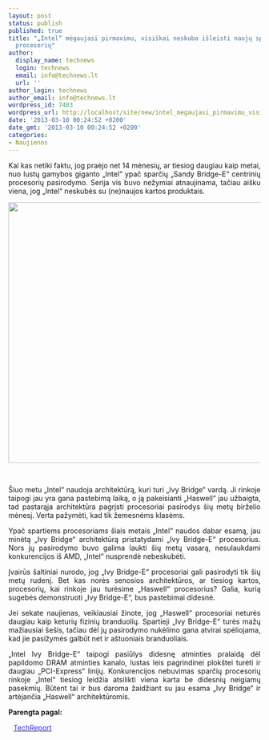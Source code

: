 ```yaml
---
layout: post
status: publish
published: true
title: "„Intel“ mėgaujasi pirmavimu, visiškai neskuba išleisti naujų sparčių centrinių
  procesorių"
author:
  display_name: technews
  login: technews
  email: info@technews.lt
  url: ''
author_login: technews
author_email: info@technews.lt
wordpress_id: 7403
wordpress_url: http://localhost/site/new/intel_megaujasi_pirmavimu_visiskai_neskuba_isleisti_nauju_sparciu_centriniu_procesoriu/
date: '2013-03-10 00:24:52 +0200'
date_gmt: '2013-03-10 00:24:52 +0200'
categories:
- Naujienos
---
```

<p style="text-align:justify">Kai kas netiki faktu, jog praėjo net 14 mėnesių, ar tiesiog daugiau kaip metai, nuo lustų gamybos giganto „Intel“ ypač sparčių „Sandy Bridge-E“ centrinių procesorių pasirodymo. Serija vis buvo nežymiai atnaujinama, tačiau aišku viena, jog „Intel“ neskubės su (ne)naujos kartos produktais.</p>
<p style="text-align:center"> <a target="blank" href="http://www.technologijos.lt/upload/image/n/technologijos/it/S-31649/ivybrdige.jpg"><img alt="" src="http://www.technologijos.lt/upload/image/n/technologijos/it/S-31649/1-ivybrdige.jpg" style="width: 520px;" /></a></p>
<div style="text-align:center"> <strong></strong><br/><em></em></div>
<div style="text-align:justify"><!--[if gte mso 9]><![endif]--><!--[if gte mso 9]><xml></p>
<p>  Normal<br />
  0</p>
<p>  false<br />
  false<br />
  false</p>
<p>  EN-US<br />
  X-NONE<br />
  X-NONE</p>
<p></xml><![endif]--><!--[if gte mso 9]><![endif]--><!--[if gte mso 10]></p>
<style>
 /* Style Definitions */<br />
 table.MsoNormalTable<br />
	{mso-style-name:"Table Normal";<br />
	mso-style-parent:"";<br />
	line-height:115%;<br />
	font-size:11.0pt;"Calibri","sans-serif";}<br />
</style>
<p><![endif]--></p>
<p><span>Šiuo metu &bdquo;Intel&ldquo; naudoja architektūrą, kuri turi &bdquo;Ivy Bridge&ldquo; vardą. Ji rinkoje taipogi jau yra gana pastebimą laiką, o ją pakeisianti &bdquo;Haswell&ldquo; jau užbaigta, tad pastarąja architektūra pagrįsti procesoriai pasirodys šių metų birželio mėnesį. Verta pažymėti, kad tik žemesnėms klasėms.</span></p>
<p><span>Ypač spartiems procesoriams šiais metais &bdquo;Intel&ldquo; naudos dabar esamą, jau minėtą &bdquo;Ivy Bridge&ldquo; architektūrą pristatydami &bdquo;Ivy Bridge-E&ldquo; procesorius. Nors jų pasirodymo buvo galima laukti šių metų vasarą, nesulaukdami konkurencijos iš AMD, &bdquo;Intel&ldquo; nusprendė nebeskubėti.</span></p>
<p><span>Įvairūs šaltiniai nurodo, jog &bdquo;Ivy Bridge-E&ldquo; procesoriai gali pasirodyti tik šių metų rudenį. Bet kas norės senosios architektūros, ar tiesiog kartos, procesorių, kai rinkoje jau turėsime &bdquo;Haswell&ldquo; procesorius? Galia, kurią sugebės demonstruoti &bdquo;Ivy Bridge-E&ldquo;, bus pastebimai didesnė.</span></p>
<p><span>Jei sekate naujienas, veikiausiai žinote, jog &bdquo;Haswell&ldquo; procesoriai neturės daugiau kaip keturių fizinių branduolių. Spartieji &bdquo;Ivy Bridge-E&ldquo; turės mažų mažiausiai šešis, tačiau dėl jų pasirodymo nukėlimo gana atvirai spėliojama, kad jie pasižymės galbūt net ir aštuoniais branduoliais.</span></p>
<p><span>&bdquo;Intel Ivy Bridge-E&ldquo; taipogi pasiūlys didesnę atminties pralaidą dėl papildomo DRAM atminties kanalo, lustas leis pagrindinei plokštei turėti ir daugiau &bdquo;PCI-Express&ldquo; linijų. Konkurencijos nebuvimas sparčių procesorių rinkoje &bdquo;Intel&ldquo; tiesiog leidžia atsilikti viena karta be didesnių neigiamų pasekmių. Būtent tai ir bus daroma žaidžiant su jau esama &bdquo;Ivy Bridge&ldquo; ir artėjančia &bdquo;Haswell&ldquo; architektūromis.</span></p>
</div>
<p><strong>Parengta pagal:</strong></p>
<p style="margin:0px 0px 0px 10px"><a target="blank" href="http://techreport.com/news/24468/rumor-ivy-bridge-e-pushed-to-q4"><span style="color:#2E2EFE">TechReport</span></a></p>
